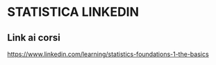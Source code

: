 # STATISTICA LINKEDIN

## Link ai corsi

<https://www.linkedin.com/learning/statistics-foundations-1-the-basics>

